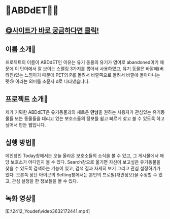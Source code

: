 # 🐾ABDdET🙍‍♀️

## [😋사이트가 바로 궁금하다면 클릭!](https://choiwonseo.github.io/2412_Youdet/)

## 이름 소개🧣
프로젝트의 이름이 ABDdET인 이유는 유기 동물의 유기가 영어로 abandoned이기 때문에 이 단어에서 잘 보이는 스펠링 3가지를 뽑아서 사용하였고, 유기 동물은 바깥에(버려진)있는 느낌이기 때문에 PET의 P를 돌려서 바깥쪽으로 돌려서 바깥에 돌아다니는 펫😢 이라는 의미를 소문자 d로 나타냈습니다.
## 프로젝트 소개🎈
제가 기획한 ABDdET은 유기동물과의 새로운 **만남**을 원하는 사용자가 관심있는 유기동물들 또는 동물들을 데리고 있는 보호소들의 정보를 쉽고 빠르게 찾고 볼 수 있도록 하고 싶어서 만든 웹입니다.

## 실행 방법🍩
메인창인 Today창에서는 오늘 올라온 보호소들의 소식을 볼 수 있고, 그 게시물에서 해당 보호소가 어디인지 볼 수 있다.
Search창으로 옮기면 자신이 보고싶은 유기동물을 찾을 수 있도록 검색하는 기능이 있고, 검색 결과 자세히 보기 그리고 관심 설정하기가 있다.
오른쪽 상단 아이콘의 Setting창에서는 본인의 프로필(개인정보)을 수정할 수 있고, 관심 설정을 한 정보들을 볼 수 있다.

## 녹화 영상🐾
[E:\2412_Youdet\video3632172441.mp4]